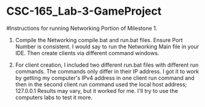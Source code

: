 # CSC-165_Lab-3-GameProject

#Instructions for running Networking Portion of Milestone 1.
1. Compile the Networking compile.bat and run.bat files. Ensure Port Number is consistent.
   I would say to run the Networking Main file in your IDE. Then create clients via different command windows.
   
2. For client creation, I included two different run.bat files with different run commands. 
   The commands only differ in their IP address. I got it to work by getting my computer's IPv4 address 
   in one client run command and then in the second client run command used the local host address; 127.0.0.1
   Results may vary, but it worked for me. I'll try to use the computers labs to test it more. 
